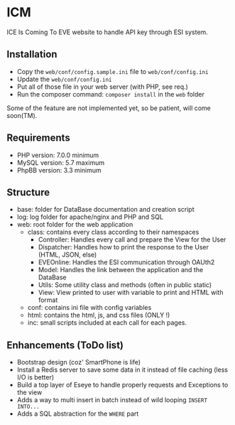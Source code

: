 # ICM
ICE Is Coming To EVE website to handle API key through ESI system.

## Installation
+ Copy the ``web/conf/config.sample.ini`` file to ``web/conf/config.ini``
+ Update the ``web/conf/config.ini``
+ Put all of those file in your web server (with PHP, see req.)
+ Run the composer command: ``composer install`` in the ``web`` folder

Some of the feature are not implemented yet, so be patient, will come soon(TM).

## Requirements
+ PHP version: 7.0.0 minimum
+ MySQL version: 5.7 maximum
+ PhpBB version: 3.3 minimum

## Structure
+ base: folder for DataBase documentation and creation script
+ log: log folder for apache/nginx and PHP and SQL
+ web: root folder for the web application
  + class: contains every class according to their namespaces
    + Controller: Handles every call and prepare the View for the User
    + Dispatcher: Handles how to print the response to the User (HTML, JSON, else)
    + EVEOnline: Handles the ESI communication through OAUth2
    + Model: Handles the link between the application and the DataBase
    + Utils: Some utility class and methods (often in public static)
    + View: View printed to user with variable to print and HTML with format
  + conf: contains ini file with config variables
  + html: contains the html, js, and css files (ONLY !)
  + inc: small scripts included at each call for each pages.

## Enhancements (ToDo list)
+ Bootstrap design (coz' SmartPhone is life)
+ Install a Redis server to save some data in it instead of file caching (less I/O is better)
+ Build a top layer of Eseye to handle properly requests and Exceptions to the view
+ Adds a way to multi insert in batch instead of wild looping ``INSERT INTO...``
+ Adds a SQL abstraction for the ``WHERE`` part
